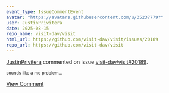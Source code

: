 ```yaml
---
event_type: IssueCommentEvent
avatar: "https://avatars.githubusercontent.com/u/35237779?"
user: JustinPrivitera
date: 2025-08-15
repo_name: visit-dav/visit
html_url: https://github.com/visit-dav/visit/issues/20189
repo_url: https://github.com/visit-dav/visit
---
```


<a href='https://github.com/JustinPrivitera' target='_blank'>JustinPrivitera</a> commented on issue <a href='https://github.com/visit-dav/visit/issues/20189' target='_blank'>visit-dav/visit#20189</a>.

<small>sounds like a me problem...</small>

<a href='https://github.com/visit-dav/visit/issues/20189' target='_blank'>View Comment</a>